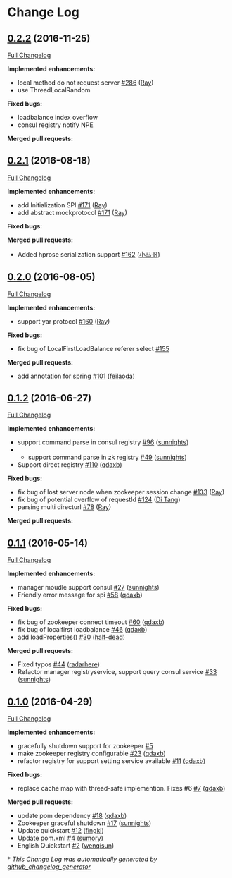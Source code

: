# Change Log

## [0.2.2](https://github.com/weibocom/motan/tree/0.2.2) (2016-11-25)
[Full Changelog](https://github.com/weibocom/motan/compare/0.2.1...0.2.2)

**Implemented enhancements:**

- local method do not request server [\#286](https://github.com/weibocom/motan/pull/286) ([Ray](https://github.com/rayzhang0603))
- use ThreadLocalRandom


**Fixed bugs:**

- loadbalance index overflow
- consul registry notify NPE

**Merged pull requests:**


## [0.2.1](https://github.com/weibocom/motan/tree/0.2.1) (2016-08-18)
[Full Changelog](https://github.com/weibocom/motan/compare/0.2.0...0.2.1)

**Implemented enhancements:**

- add Initialization SPI [\#171](https://github.com/weibocom/motan/pull/171) ([Ray](https://github.com/rayzhang0603))
- add abstract mockprotocol [\#171](https://github.com/weibocom/motan/pull/171) ([Ray](https://github.com/rayzhang0603))

**Fixed bugs:**


**Merged pull requests:**

- Added hprose serialization support [\#162](https://github.com/weibocom/motan/pull/162) ([小马哥](https://github.com/andot)) 

## [0.2.0](https://github.com/weibocom/motan/tree/0.2.0) (2016-08-05)
[Full Changelog](https://github.com/weibocom/motan/compare/0.1.2...0.2.0)

**Implemented enhancements:**

- support yar protocol [\#160](https://github.com/weibocom/motan/pull/160) ([Ray](https://github.com/rayzhang0603))

**Fixed bugs:**

- fix bug of LocalFirstLoadBalance referer select [\#155](https://github.com/weibocom/motan/issues/155) 

**Merged pull requests:**

- add annotation for spring [\#101](https://github.com/weibocom/motan/pull/101) ([feilaoda](https://github.com/feilaoda)) 

## [0.1.2](https://github.com/weibocom/motan/tree/0.1.2) (2016-06-27)
[Full Changelog](https://github.com/weibocom/motan/compare/0.1.1...0.1.2)

**Implemented enhancements:**

- support command parse in consul registry [\#96](https://github.com/weibocom/motan/pull/96) ([sunnights](https://github.com/sunnights))
- - support command parse in zk registry [\#49](https://github.com/weibocom/motan/pull/49) ([sunnights](https://github.com/sunnights))
- Support direct registry [\#110](https://github.com/weibocom/motan/pull/110) ([qdaxb](https://github.com/qdaxb))

**Fixed bugs:**

- fix bug of lost server node when zookeeper session change [\#133](https://github.com/weibocom/motan/pull/133) ([Ray](https://github.com/rayzhang0603))
- fix bug of potential overflow of requestId [\#124](https://github.com/weibocom/motan/pull/124) ([Di Tang](https://github.com/tangdi))
- parsing multi directurl [\#78](https://github.com/weibocom/motan/pull/78) ([Ray](https://github.com/rayzhang0603))

**Merged pull requests:**


## [0.1.1](https://github.com/weibocom/motan/tree/0.1.1) (2016-05-14)
[Full Changelog](https://github.com/weibocom/motan/compare/0.1.0...0.1.1)

**Implemented enhancements:**

- manager moudle support consul [\#27](https://github.com/weibocom/motan/issues/27) ([sunnights](https://github.com/sunnights))
- Friendly error message for spi [\#58](https://github.com/weibocom/motan/pull/58) ([qdaxb](https://github.com/qdaxb))

**Fixed bugs:**

- fix bug of zookeeper connect timeout [\#60](https://github.com/weibocom/motan/pull/60) ([qdaxb](https://github.com/qdaxb))
- fix bug of localfirst loadbalance [\#46](https://github.com/weibocom/motan/pull/46) ([qdaxb](https://github.com/qdaxb))
- add loadProperties\(\) [\#30](https://github.com/weibocom/motan/pull/30) ([half-dead](https://github.com/half-dead))

**Merged pull requests:**

- Fixed typos [\#44](https://github.com/weibocom/motan/pull/44) ([radarhere](https://github.com/radarhere))
- Refactor manager registryservice, support query consul service [\#33](https://github.com/weibocom/motan/pull/33) ([sunnights](https://github.com/sunnights))
 

## [0.1.0](https://github.com/weibocom/motan/tree/0.1.0) (2016-04-29)
[Full Changelog](https://github.com/weibocom/motan/compare/0.0.1...0.1.0)

**Implemented enhancements:**

- gracefully shutdown support for zookeeper [\#5](https://github.com/weibocom/motan/issues/5)
- make zookeeper registry configurable [\#23](https://github.com/weibocom/motan/pull/23) ([qdaxb](https://github.com/qdaxb))
- refactor registry for support setting service available [\#11](https://github.com/weibocom/motan/pull/11) ([qdaxb](https://github.com/qdaxb))

**Fixed bugs:**

- replace cache map with thread-safe implemention. Fixes \#6 [\#7](https://github.com/weibocom/motan/pull/7) ([qdaxb](https://github.com/qdaxb))

**Merged pull requests:**

- update pom dependency [\#18](https://github.com/weibocom/motan/pull/18) ([qdaxb](https://github.com/qdaxb))
- Zookeeper graceful shutdown [\#17](https://github.com/weibocom/motan/pull/17) ([sunnights](https://github.com/sunnights))
- Update quickstart [\#12](https://github.com/weibocom/motan/pull/12) ([fingki](https://github.com/fingki))
- Update pom.xml [\#4](https://github.com/weibocom/motan/pull/4) ([sumory](https://github.com/sumory))
- English Quickstart [\#2](https://github.com/weibocom/motan/pull/2) ([wenqisun](https://github.com/wenqisun))



\* *This Change Log was automatically generated by [github_changelog_generator](https://github.com/skywinder/Github-Changelog-Generator)*
